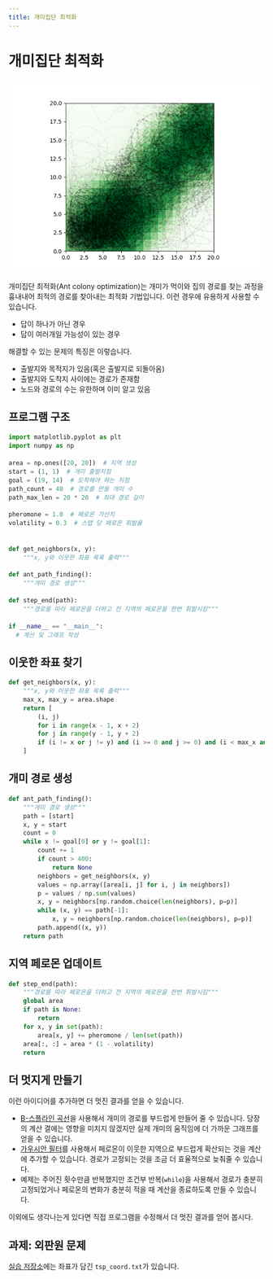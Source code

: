 ```yaml
---
title: 개미집단 최적화
---
```


# 개미집단 최적화

![코드 결과](assets/ant_colony_1.png)

개미집단 최적화(Ant colony optimization)는 개미가 먹이와 집의 경로를 찾는 과정을 흉내내어 최적의 경로를 찾아내는 최적화 기법입니다. 이런 경우에 유용하게 사용할 수 있습니다.

- 답이 하나가 아닌 경우
- 답이 여러개일 가능성이 있는 경우

해결할 수 있는 문제의 특징은 이렇습니다.

- 출발지와 목적지가 있음(혹은 출발지로 되돌아옴)
- 출발지와 도착지 사이에는 경로가 존재함
- 노드와 경로의 수는 유한하며 이미 알고 있음

## 프로그램 구조

```python
import matplotlib.pyplot as plt
import numpy as np

area = np.ones([20, 20])  # 지역 생성
start = (1, 1)  # 개미 출발지점
goal = (19, 14)  # 도착해야 하는 지점
path_count = 40  # 경로를 만들 개미 수
path_max_len = 20 * 20  # 최대 경로 길이

pheromone = 1.0  # 페로몬 가산치
volatility = 0.3  # 스탭 당 페로몬 휘발율


def get_neighbors(x, y):
    """x, y와 이웃한 좌표 목록 출력"""

def ant_path_finding():
    """개미 경로 생성"""

def step_end(path):
    """경로를 따라 페로몬을 더하고 전 지역의 페로몬을 한번 휘발시킴"""

if __name__ == "__main__":
  # 계산 및 그래프 작성
```

## 이웃한 좌표 찾기

```python
def get_neighbors(x, y):
    """x, y와 이웃한 좌표 목록 출력"""
    max_x, max_y = area.shape
    return [
        (i, j)
        for i in range(x - 1, x + 2)
        for j in range(y - 1, y + 2)
        if (i != x or j != y) and (i >= 0 and j >= 0) and (i < max_x and j < max_y)
    ]
```

## 개미 경로 생성

```python
def ant_path_finding():
    """개미 경로 생성"""
    path = [start]
    x, y = start
    count = 0
    while x != goal[0] or y != goal[1]:
        count += 1
        if count > 400:
            return None
        neighbors = get_neighbors(x, y)
        values = np.array([area[i, j] for i, j in neighbors])
        p = values / np.sum(values)
        x, y = neighbors[np.random.choice(len(neighbors), p=p)]
        while (x, y) == path[-1]:
            x, y = neighbors[np.random.choice(len(neighbors), p=p)]
        path.append((x, y))
    return path
```

## 지역 페로몬 업데이트

```python
def step_end(path):
    """경로를 따라 페로몬을 더하고 전 지역의 페로몬을 한번 휘발시킴"""
    global area
    if path is None:
        return
    for x, y in set(path):
        area[x, y] += pheromone / len(set(path))
    area[:, :] = area * (1 - volatility)
    return
```

## 더 멋지게 만들기

이런 아이디어를 추가하면 더 멋진 결과를 얻을 수 있습니다.

- [B-스플라인 곡선](https://docs.scipy.org/doc/scipy/reference/generated/scipy.interpolate.splrep.html?highlight=splrep#scipy.interpolate.splrep)을 사용해서 개미의 경로를 부드럽게 만들어 줄 수 있습니다. 당장의 계산 결에는 영향을 미치지 않겠지만 실제 개미의 움직임에 더 가까운 그래프를 얻을 수 있습니다.
- [가우시안 필터](https://docs.scipy.org/doc/scipy/reference/generated/scipy.ndimage.gaussian_filter.html)를 사용해서 페로몬이 이웃한 지역으로 부드럽게 확산되는 것을 계산에 추가할 수 있습니다. 경로가 고정되는 것을 조금 더 효율적으로 늦춰줄 수 있습니다.
- 예제는 주어진 횟수만큼 반복했지만 조건부 반복(`while`)을 사용해서 경로가 충분히 고정되었거나 페로몬의 변화가 충분히 적을 때 계산을 종료하도록 만들 수 있습니다.

이외에도 생각나는게 있다면 직접 프로그램을 수정해서 더 멋진 결과를 얻어 봅시다.

## 과제: 외판원 문제

[실습 저장소](https://github.com/CNU-Computer-Physics/Example-and-Practice/tree/main/%EC%B5%9C%EC%A0%81%ED%99%94)에는 좌표가 담긴 `tsp_coord.txt`가 있습니다.

